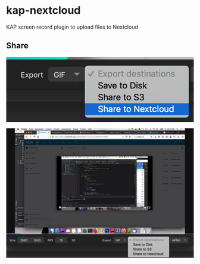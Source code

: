 # kap-nextcloud

KAP screen record plugin to upload files to Nextcloud

## Share

![detail](images/detail.png "Detail")

![alt text](images/complete.png "Complete")